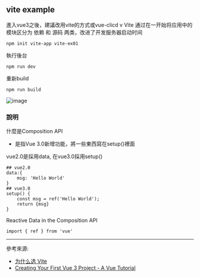 ## vite example 


進入vue3之後，建議改用vite的方式或vue-clicd v
Vite 通过在一开始将应用中的模块区分为 依赖 和 源码 两类，改进了开发服务器启动时间
```
npm init vite-app vite-ex01
```

執行後台
```
npm run dev
```

重新build
```
npm run build
```

![image](https://github.com/erwinchang/vue-example/blob/vite-ex02/test.gif)


### 說明

什麼是Composition API
- 是指Vue 3.0新增功能，將一些東西寫在setup()裡面

vue2.0是採用data, 在vue3.0採用setup()
```
## vue2.0
data:{
	msg: 'Hello World'
}
## vue3.0
setup() {
	const msg = ref('Hello World');
	return {msg}
}
```


Reactive Data in the Composition API
```
import { ref } from 'vue'
```

------------

參考來源:  
- [为什么选 Vite][1]  
- [Creating Your First Vue 3 Project - A Vue Tutorial][2]  

[1]:https://cn.vitejs.dev/guide/why.html#the-problems
[2]:https://learnvue.co/tutorials/intro-to-vue-3